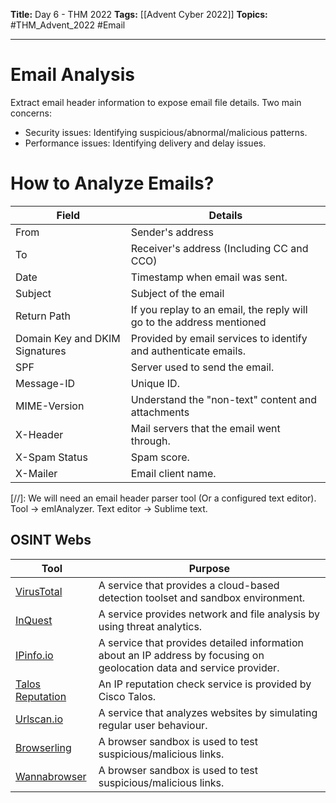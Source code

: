 **Title:** Day 6 - THM 2022
**Tags:** [[Advent Cyber 2022]]
**Topics:** #THM_Advent_2022 #Email

---
# Email Analysis
Extract email header information to expose email file details. Two main concerns:
- Security issues: Identifying suspicious/abnormal/malicious patterns.
- Performance issues: Identifying delivery and delay issues.

# How to Analyze Emails?
| Field | Details |
| --- | --- |
| From | Sender's address |
| To | Receiver's address (Including CC and CCO) |
| Date | Timestamp when email was sent. |
| Subject | Subject of the email |
| Return Path | If you replay to an email, the reply will go to the address mentioned |
| Domain Key and DKIM Signatures | Provided by email services to identify and authenticate emails. |
| SPF | Server used to send the email. |
| Message-ID | Unique ID. |
| MIME-Version | Understand the "non-text" content and attachments |
| X-Header | Mail servers that the email went through. |
| X-Spam Status | Spam score. |
| X-Mailer | Email client name. |

[//]: We will need an email header parser tool (Or a configured text editor). Tool → emlAnalyzer. Text editor → Sublime text.

## OSINT Webs
| Tool | Purpose |
| --- | --- |
| [VirusTotal](https://www.virustotal.com/gui/home/upload) | A service that provides a cloud-based detection toolset and sandbox environment. |
| [InQuest](https://labs.inquest.net/) | A service provides network and file analysis by using threat analytics. |  
| [IPinfo.io](https://ipinfo.io/) | A service that provides detailed information about an IP address by focusing on geolocation data and service provider. |
| [Talos Reputation](https://www.talosintelligence.com/reputation) | An IP reputation check service is provided by Cisco Talos. |
| [Urlscan.io](https://urlscan.io/) | A service that analyzes websites by simulating regular user behaviour. |
| [Browserling](https://www.browserling.com/) | A browser sandbox is used to test suspicious/malicious links. | 
| [Wannabrowser](https://www.wannabrowser.net/) | A browser sandbox is used to test suspicious/malicious links. |
 
